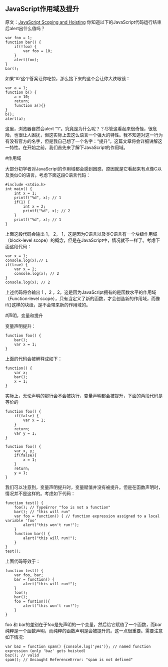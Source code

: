 ## JavaScript作用域及提升
原文：[JavaScript Scoping and Hoisting](http://www.adequatelygood.com/JavaScript-Scoping-and-Hoisting.html)
你知道以下的JavaScript代码运行结束后alert出什么值吗？

```
var foo = 1;
function bar() {
    if(!foo) {
        var foo = 10;
    }
    alert(foo);
}
bar();

```
如果‘10’这个答案让你吃惊，那么接下来的这个会让你大跌眼镜：

```
var a = 1;
function b() {
    a = 10;
    return;
    function a(){}
}
b();
alert(a);

```
这里，浏览器自然会alert “1”。究竟是为什么呢？？尽管这看起来很奇怪，很危险，也很让人困扰，但这实际上去这么语言一个强大的特性。我不知道对这一行为有没有官方的名字，但是我自己想了一个名字：“提升”。这篇文章将会详细讲解这一特性。在开始之前，我们首先来了解下JavaScript的作用域。

#作用域

大部分初学者对JavaScript的作用域都会感到困惑，原因就是它看起来有点像C以及类似C的语言。考虑下面这段C语言代码：

```
#include <stdio.h>
int main() {
    int x = 1;
    printf("%d", x); // 1
    if(1) {
        int x = 2;
        printf("%d", x); // 2
    }
    printf("%d", x); // 1
}

```
上面这段代码会输出 1， 2， 1，这是因为C语言以及类C语言有一个块级作用域（block-level scope）的概念，但是在JavaScript中，情况就不一样了。考虑下面这段代码：

```
var x = 1;
console.log(x);// 1
if(true) {
    var x = 2; 
    console.log(x); // 2
}
console.log(x); // 2

```
上述代码将会输出 1 ，2 ，2，这是因为JavaScript拥有的是函数水平的作用域（Function-level scope），只有当定义了新的函数，才会创造新的作用域，而像if{}这样的块级，是不会带来新的作用域的。

#声明，变量和提升

变量声明提升：

```
function foo() {
    bar();
    var x = 1;
}

```
上面的代码会被解释成如下：

```
function() {
    var x;
    bar();
    x = 1;
}

```

实际上，无论声明的那行会不会被执行，变量声明都会被提升，下面的两段代码是等价的

```
function foo() {
    if(false) {
        var x = 1;
    }
    return;
    var y = 1;
}

function foo() {
    var x, y;
    if(false){
        x = 1;
    }
    return;
    y = 1;
}

```

我们可以注意到，变量声明提升时，变量赋值并没有被提升。但是在函数声明时，情况并不是这样的。考虑如下代码：

```
function test() {
    foo(); // TypeError "foo is not a function"
    bar(); // "this will run"
    var foo = function() { // function expression assigned to a local variable 'foo'
        alert("this won't run!");
    }
    function bar() {
        alert("this will run!");
    }
}
test();

```
上面代码等效于：

```
function test() {
    var foo, bar;
    bar = function() {
        alert("this will run!");
    }
    foo();
    bar();
    foo = funtion(){
        alert("this won't run!");
    }
}

```
foo 和 bar的差别在于foo是先声明的一个变量，然后给它赋值了一个函数，而bar纯粹是一个函数声明，而纯粹的函数声明是会被提升的。这一点很重要。需要注意如下情况:

```
var baz = function spam() {console.log('yes')}; // named function expression (only 'baz' gets hoisted)
baz(); // valid
spam(); // Uncaught ReferenceError: "spam is not defined"

```

